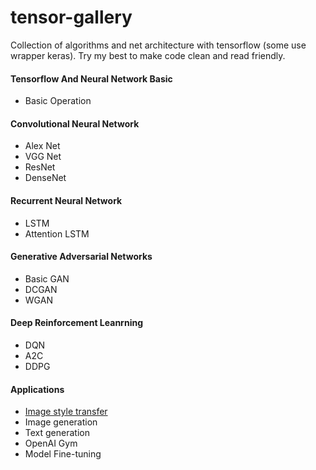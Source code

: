 # tensor-gallery
Collection of algorithms and net architecture with tensorflow (some use wrapper keras).
Try my best to make code clean and read friendly.

#### Tensorflow And Neural Network Basic
- Basic Operation
#### Convolutional Neural Network
- Alex Net
- VGG Net
- ResNet
- DenseNet
#### Recurrent Neural Network
- LSTM
- Attention LSTM

#### Generative Adversarial Networks
- Basic GAN
- DCGAN
- WGAN
#### Deep Reinforcement Leanrning
- DQN
- A2C
- DDPG

#### Applications 

- [Image style transfer](https://github.com/JasonHanG/tensor-gallery/tree/master/style-transfer)
- Image generation
- Text generation
- OpenAI Gym
- Model Fine-tuning

